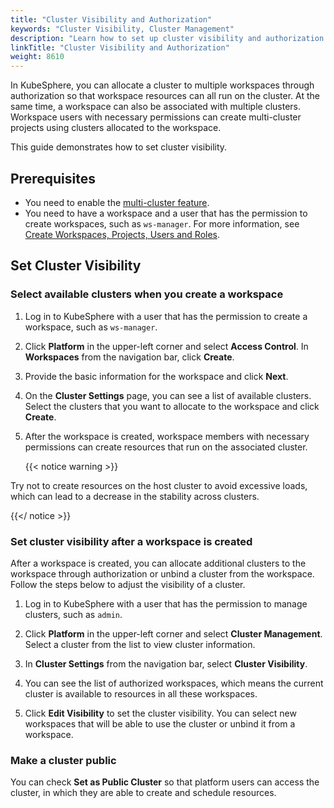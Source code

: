 ```yaml
---
title: "Cluster Visibility and Authorization"
keywords: "Cluster Visibility, Cluster Management"
description: "Learn how to set up cluster visibility and authorization."
linkTitle: "Cluster Visibility and Authorization"
weight: 8610
---
```


In KubeSphere, you can allocate a cluster to multiple workspaces through authorization so that workspace resources can all run on the cluster. At the same time, a workspace can also be associated with multiple clusters. Workspace users with necessary permissions can create multi-cluster projects using clusters allocated to the workspace.

This guide demonstrates how to set cluster visibility.

## Prerequisites
* You need to enable the [multi-cluster feature](../../../multicluster-management/).
* You need to have a workspace and a user that has the permission to create workspaces, such as `ws-manager`. For more information, see [Create Workspaces, Projects, Users and Roles](../../../quick-start/create-workspace-and-project/).

## Set Cluster Visibility

### Select available clusters when you create a workspace

1. Log in to KubeSphere with a user that has the permission to create a workspace, such as `ws-manager`.

2. Click **Platform** in the upper-left corner and select **Access Control**. In **Workspaces** from the navigation bar, click **Create**.

3. Provide the basic information for the workspace and click **Next**.

4. On the **Cluster Settings** page, you can see a list of available clusters. Select the clusters that you want to allocate to the workspace and click **Create**.

5. After the workspace is created, workspace members with necessary permissions can create resources that run on the associated cluster.

   {{< notice warning >}}

Try not to create resources on the host cluster to avoid excessive loads, which can lead to a decrease in the stability across clusters.

{{</ notice >}} 

### Set cluster visibility after a workspace is created

After a workspace is created, you can allocate additional clusters to the workspace through authorization or unbind a cluster from the workspace. Follow the steps below to adjust the visibility of a cluster.

1. Log in to KubeSphere with a user that has the permission to manage clusters, such as `admin`.

2. Click **Platform** in the upper-left corner and select **Cluster Management**. Select a cluster from the list to view cluster information.

3. In **Cluster Settings** from the navigation bar, select **Cluster Visibility**.

4. You can see the list of authorized workspaces, which means the current cluster is available to resources in all these workspaces.

5. Click **Edit Visibility** to set the cluster visibility. You can select new workspaces that will be able to use the cluster or unbind it from a workspace.

### Make a cluster public

You can check **Set as Public Cluster** so that platform users can access the cluster, in which they are able to create and schedule resources.
